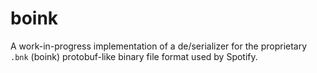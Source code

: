 # boink

A work-in-progress implementation of a de/serializer for the proprietary `.bnk` (boink) protobuf-like binary file format used by Spotify.  
